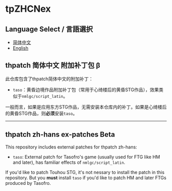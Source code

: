 # tpZHCNex

## Language Select / 言語選択

- [简体中文](thpatch-简体中文-附加补丁包-β)
- [English](thpatch-zh-hans-ex-patches-beta)

## thpatch 简体中文 附加补丁包 β

此仓库包含了thpatch简体中文的附加补丁：

- ```taso```：黄昏边境作品附加补丁包（常用于心绮楼后的黄昏STG作品），效果类似于```nmlgc/script_latin```。

一般而言，如果是应用东方STG作品，无需安装本仓库内的补丁。如果是心绮楼后的黄昏STG作品，则**必须**安装```taso```。

---
## thpatch zh-hans ex-patches Beta

This repository includes external patches for thpatch zh-hans:

- ```taso```: External patch for Tasofro's game (usually used for FTG like HM and later), has familiar effects of ```nmlgc/script_latin```.

If you'd like to patch Touhou STG, it's not nessary to install the patch in this repository. But you **must** install ```taso``` if you'd like to patch HM and later FTGs produced by Tasofro.
